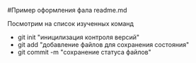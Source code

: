 #Пример оформления фала readme.md

Посмотрим на список изученных команд

- git init "иницилизация контроля версий"
- git add "добавление файлов для сохранения состояния"
- git commit -m "сохранение статуса файлов"

